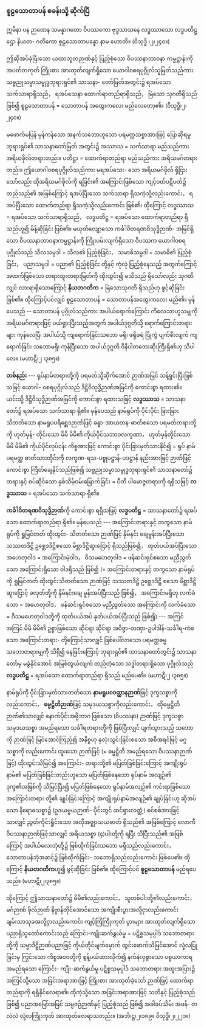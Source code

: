 ### စူဠသောတာပန် စခန်းသို့ ဆိုက်ပြီ

ဣမိနာ ပန ဉာဏေန သမန္နာဂတော ဝိပဿကော ဗုဒ္ဓသာသနေ လဒ္ဓဿာသော လဒ္ဓပတိဋ္ဌော နိယတ-
ဂတိကော စူဠသောတာပန္နော နာမ ဟောတိ။ (ဝိသုဒ္ဓိ ၊၂၊၂၄၀။)

ဤဆိုအပ်ခဲ့ပြီးသော ယထာဘူတဉာဏ်နှင့် ပြည့်စုံသော ဝိပဿနာဘာ၀နာ ကမ္မဋ္ဌာန်းကို အပတ်တကုတ်
ကြိုးစား အားထုတ်လျက်ရှိသော ယောဂါ၀စရပုဂ္ဂိုလ်သူမြတ်သည်ကား သဗ္ဗညုသမ္မာသမ္ဗုဒ္ဓဘုရားရှင်၏ သာသနာ-
တော်မြတ်အတွင်း၌ ရအပ်သော သက်သာရာရှိသည်， ရအပ်သေနာ ထောက်ရာတည်ရာရှိသည်， မြဲသော
သုဂတိရှိသည် ဖြစ်၍ စူဠသောတာပန် = သောတာပန် အထွေးကလေး မည်လေတော့၏။ (ဝိသုဒ္ဓိ၊၂၊၂၄၀။)

မဖောက်မပြန် မှန်ကန်သော အနက်သဘောဟူသော ပရမတ္ထသစ္စာအားဖြင့် ပြောဆိုရမူ ဘုရားရှင်၏
သာသနာတော်မြတ် အတွင်း၌ အဿာသ = သက်သာရာ မည်သည်ကား အရိယဖိုလ်တရားတည်း။ ပတိဋ္ဌာ =
ထောက်ရာတည်ရာ မည်သည်ကား အရိယမဂ်တရားတည်း။ ဤယောဂါ၀စရပုဂ္ဂိုလ်သည်ကား မရအပ်သေး-
သော အရိယမဂ်ဖိုလ် ရှိငြားသော်လည်း ထိုအရိယမဂ်ဖိုလ်ကို ရခြင်း၏ အကြောင်းဖြစ်သော ကျင့်ဝတ်ပဋိပတ်၌
တည်သည်၏ အဖြစ်ကြောင့် ရအပ်ပြီးသော သက်သာရာ ရှိသကဲ့သို့လည်းကောင်း， ရအပ်ပြီးသော ထောက်တည်ရာ
ရှိသကဲ့သို့လည်းကောင်း ဖြစ်၏၊ ထိုကြောင့် လဒ္ဓဿာသ = ရအပ်သော သက်သာရာရှိသည်， လဒ္ဓပတိဋ္ဌ =
ရအပ်သော ထောက်ရာတည်ရာ ရှိသည်ဟူ၍ မိန့်ဆိုခြင်း ဖြစ်၏။ မယုတ်လျော့သော ကင်္ခါဝိတရဏဝိသုဒ္ဓိဉာဏ်-
အမြင်ရှိသော ဝိပဿနာဘာ၀နာကမ္မဋ္ဌာန်းကို ကြိုးပမ်းလျက်ရှိသော ဝိပဿက ယောဂါ၀စရပုဂ္ဂိုလ်သည်
သီလသမ္ပဒါ = သီလ၏ ပြည့်စုံခြင်း， သမာဓိသမ္ပဒါ = သမာဓိ၏ ပြည့်စုံခြင်း， ပညာသမ္ပဒါ = ပညာ၏ ပြည့်စုံခြင်း
တို့နှင့် ကုံလုံ ပြည့်စုံနေသည့် အတွက်ကြောင့် အထက်ဖြစ်သော တရားထူးတရားမြတ်ကို ထိုးထွင်း၍ မသိသည်
ရှိသော်လည်း သုဂတိလျှင် လားရာရှိသောကြောင့် **နိယတဂတိက** = မြဲသောသုဂတိ ရှိသည်ဟု ဖွင့်ဆိုခြင်း ဖြစ်၏။
ထိုကြောင့်ပင်လျှင် စူဠသောတာပန် = သောတာပန်အထွေးကလေး မည်၏။ မှန်ပေသည် -- သောတာပန်
ပုဂ္ဂိုလ်သည်ကား အပါယ်ရောက်ကြောင်း ကိလေသာဟူသမျှကို အရိယမဂ်တရားဖြင့် ပယ်ရှားပြီးသည့်အတွက်
အပါယ်ဒုဂ္ဂတိသို့ ရောက်ကြောင်းတရားများ ကုန်လေပြီ၊ အပါယ်သို့ ကျရောက်ခြင်းသဘော မရှိ၊ ဖရိုဖရဲ ပြိုကွဲ
ပျက်စီးလျက် ကျရောက်ခြင်း သဘောမရှိ၊ ကုန်ပြီးသော အပါယ်ဒုဂ္ဂတိ ဝိနိပါတဘေးဆိုးကြီးရှိ၏ဟု သိပါလေ။
<r>(မဟာဋီ၊၂ ၊၃၈၅။)</r>

**တစ်နည်း** --- ရုပ်နာမ်တရားတို့ကို ပရမတ်သို့ဆိုက်အောင် ဉာဏ်အမြင် သန့်ရှင်းပြီးဖြစ်သဖြင့် ယောဂါ-
၀စရပုဂ္ဂိုလ်သည် ဒိဋ္ဌိဝိသုဒ္ဓိဉာဏ်အမြင်ကို ကောင်းစွာ ရထား၏။ ယင်းသို့ ဒိဋ္ဌိဝိသုဒ္ဓိဉာဏ်အမြင်ကို ကောင်းစွာ
ရထားသဖြင့် **လဒ္ဓဿာသ** = သာသနာတော်၌ ရအပ်သော သက်သာရာ ရှိ၏။ မှန်ပေသည် နာမ်ရုပ်ကို ပိုင်းပိုင်း
ခြားခြား သိတတ်သော နာမရူပပရိစ္ဆေဒဉာဏ်ဖြင့် ခန္ဓာ-အာယတန-ဓာတ်စသော ပရမတ်တရားတို့ကို ဟုတ်မှန်-
တိုင်းသော မိမိ မိမိ၏ ကိုယ်ပိုင်သဘာ၀လက္ခဏာ， ဟုတ်မှန်တိုင်းသော မိမိ မိမိ၏ ကိုယ်ပိုင်လုပ်ငန်း ကိစ္စအားဖြင့်
ကောင်းစွာ ပိုင်းခြားမှတ်သားနိုင်၍ = ရုပ် နာမ် ပရမတ္ထ ဓာတ်သားတိုင်းကို လက္ခဏ-ရသ-ပစ္စုပဋ္ဌာန်-ပဒဋ္ဌာန်
နည်းအားဖြင့် ဉာဏ်ဖြင့် ကောင်းစွာ ကြိတ်ချေနိုင်သည်ဖြစ်၍ သဗ္ဗညုသမ္မာသမ္ဗုဒ္ဓဘုရားရှင်၏ သာသနာတော်၌
တရားနှင့် စပ်ဆိုင်သော နှစ်သိမ့်ဝမ်းမြောက်ခြင်း = ပီတိ ပါမောဇ္ဇတရားကို ရရှိသဖြင့် **လဒ္ဓဿာသ** = ရအပ်သော
သက်သာရာ ရှိ၏။

**ကင်္ခါဝိတရဏဝိသုဒ္ဓိဉာဏ်**ကို ကောင်းစွာ ရရှိသဖြင့် **လဒ္ဓပတိဋ္ဌ** = သာသနာတော်၌ ရအပ်သော
ထောက်ရာတည်ရာ ရှိ၏။ မှန်ပေသည် --- အကြောင်းတရားနှင့် တကွသော နာမ်ရုပ်ကို ရှုမြင်တတ် ထိုးထွင်း-
သိတတ်သော ဉာဏ်ဖြင့် နှိမ်နင်း ချေမှုန်းအပ်ပြီးသော သဿတဒိဋ္ဌိ ဥစ္ဆေဒဒိဋ္ဌိစသော မိစ္ဆာဒိဋ္ဌိဆူးငြောင့်
ရှိသည်ဖြစ်၍， ထုတ်ပယ်အပ်ပြီးသော အဟေတုဝါဒ = အကြောင်းမဲ့ဝါဒ， ဝိသမဟေတုဝါဒ = ဖန်ဆင်းရှင်စသော
မညီညွတ်သော အကြောင်းရှိသော ဝါဒရှိသည် ဖြစ်၍ (= အကြောင်းတရားနှင့် တကွသော နာမ်ရုပ်ကို ရှုမြင်တတ်
ထိုးထွင်းသိတတ်သော ဉာဏ်ဖြင့် သဿတဒိဋ္ဌိ ဥစ္ဆေဒဒိဋ္ဌိ စသော မိစ္ဆာဒိဋ္ဌိ ဆူးငြောင့် ခလုတ်တို့ကို နှိမ်နင်းချေ
မှုန်းအပ်ပြီးသည် ဖြစ်၍， အကြောင်းမရှိဟု လက်ခံသော = အဟေတုဝါဒ， ဖန်ဆင်းရှင်စသော မညီညွတ်သော
အကြောင်းကို လက်ခံသော = ဝိသမဟေတုဝါဒတို့ကို ထုတ်ပယ်အပ် နုတ်ပယ်အပ်ပြီးသည် ဖြစ်၍) --- အကြင်
အကြင် မိမိ မိမိ၏ ဥစ္စာဖြစ်သော ဆိုင်ရာ ဆိုင်ရာ အဝိဇ္ဇာ-တဏှာ-ဥပါဒါန်-သင်္ခါရ-ကံစသော အကြောင်းတရား-
တို့ကြောင့်သာလျှင် ဖြစ်ပေါ်လာသော ပရမတ္ထဓမ္မ သဘောတရားမျှကို သိရှိ၍ နေခြင်းကြောင့် ဘုရားရှင်၏
သာသနာတော်တွင်း၌ သာသနာတော်မှ မခွဲနိုင်အောင် အမြစ်တွယ်လျက် တည်တံ့သော သဒ္ဓါတရားရှိသော
ပုဂ္ဂိုလ်သည် **လဒ္ဓပတိဋ္ဌ** = ရအပ်သော ထောက်ရာတည်ရာ ရှိသည် မည်ပေ၏။ (မဟာဋီ၊၂ ၊၃၈၅။)

နာမ်ရုပ်ကို ပိုင်းခြားမှတ်သားတတ်သော **နာမရူပ၀ဝတ္ထာနဉာဏ်**ဖြင့် ဒုက္ခသစ္စာကိုလည်းကောင်း，
**ဓမ္မဋ္ဌိတိဉာဏ်**ဖြင့် သမုဒယသစ္စာကိုလည်းကောင်း， ထိုဓမ္မဋ္ဌိတိဉာဏ်၏သာလျှင် နောက်ပိုင်းအဖို့ဘာဂ ဖြစ်သော
(ဝိပဿနာ) ဉာဏ်ဖြင့် ဒုက္ခသစ္စာ သမုဒယသစ္စာ အမည်ရသော သင်္ခါရတရားတို့ကို ဖြစ်ပြီးလျှင် ပျက်သွားသည့်
သဘောကို ဉာဏ်ဖြင့် မြင်အောင်ကြည့်၍ အနိစ္စဟု နှလုံးသွင်းခြင်းစသော အစီအရင်ဖြင့် မဂ္ဂသစ္စာကို
လည်းကောင်း ထူးသော ဉာဏ်ဖြင့် (= ဓမ္မဋ္ဌိတိ အမည်ရသော ဝိပဿနာဉာဏ်ဖြင့်) ထိုးထွင်းသိမြင်၍ အကြောင်း-
တရားတို့၏ မပြတ်ဖြစ်ခြင်းကြောင့် အကျိုးရုပ်နာမ်၏ မပြတ်ဖြစ်ခြင်းတည်းဟူသော မပြတ်ဖြစ်နေသော ရုပ်နာမ်
အလျဉ်၏ ဒုက္ခ၏အဖြစ်ကို သိမြင်ပြီး၍ မပြတ်ဖြစ်နေသော ရုပ်နာမ်အလျဉ်၏ ကင်းရာဖြစ်သော အကြောင်းတရား
တို့၏ ချုပ်ခြင်းကြောင့် အကျိုးရုပ်နာမ်အလျဉ်၏ ချုပ်ခြင်းဟု ဆိုအပ်သော နိရောဓသစ္စာ၌ (ဥဒယဗ္ဗယဉာဏ်-
ပိုင်းတွင် ထင်ရှားလတ္တံ့) စင်စစ်အားဖြင့်သာလျှင် ညွတ်ကိုင်းရှိုင်းသော အလိုအဇ္ဈာသယဓာတ် ရှိသည်၏
အဖြစ်ကြောင့် လောကီ ဝိပဿနာဉာဏ်ဖြင့်သာလျှင် အရိယသစ္စာ (၄)ပါးတို့ကို ရပြီး သိပြီးသည်၏ အဖြစ်ကြောင့်
အပါယ်လေးဘုံတို့၌ ဖြစ်ထိုက်ခြင်းသဘော မရှိသည်လည်းကောင်း， သောတာပန်ဘုံအဆင့်၌ ဖြစ်ထိုက်ခြင်း-
သဘောရှိသည်လည်းကောင်း ဖြစ်ပေ၏။ ထိုကြောင့် **နိယတဂတိက**ဟူ၍ ဖွင့်ဆိုခြင်း ဖြစ်၏။ ထိုကြောင့်ပင်
**စူဠသောတာပန်** မည်ရပေသည်။ (မဟာဋီ၊၂၊၃၈၅။)

ထိုကြောင့် ဤသာသနာတော်၌ မိမိ၏လည်းကောင်း， သူတစ်ပါးတို့၏လည်းကောင်း， မဂ်ဉာဏ် ဖိုလ်ဉာဏ်
နိဗ္ဗာန်တိုင်အောင်သော အကျိုးစီးပွားအလို့ငှာလည်းကောင်း ချမ်းသာသုခအလို့ငှာလည်းကောင်း ကျင့်ကြံကြိုးကုတ်
ပွားများ အားထုတ်လျက်ရှိသော ပညာရှိသူတော်ကောင်းသည် ကြောင်း-ကျိုးဆက်နွှယ်မှု = ပဋိစ္စသမုပ္ပါဒ်
သဘောတရားတို့ကို သမ္မာဒိဋ္ဌိဉာဏ်ပညာဖြင့် ကိုယ်တိုင်မျက်မှောက် ထွင်းဖောက်သိမြင်အောင် လုံ့လပြုခြင်းမှ
ကြွင်းသော ကိစ္စအဝ၀တို့ကို စွန့်ပယ်ထားလိုက်၍ နက်နဲလှစွာသော ပစ္စယာကာရ အမည်ရသော ကြောင်း-
ကျိုး-ဆက်နွှယ်မှု ပဋိစ္စသမုပ္ပါဒ် သဘောတရား အထူးအပြား၌ အကြင်သို့သော အခြင်းအရာအားဖြင့် ကြိုးစား
အားထုတ်ခဲ့သော် ဉာဏ်ဖြင့် ထောက်ရာတည်ရာကို ရရှိနိုင်လေရာ၏၊ ထိုကဲ့သို့သော အခြင်းအရာအားဖြင့်
သတိနှင့် ပြည့်စုံသည် ဖြစ်၍ ပညာအမြော်အမြင် သမ္ပဇဉ်ဉာဏ်နှင့် ပြည့်စုံသည် ဖြစ်၍ အခါခပ်သိမ်း အဖန်-
တလဲလဲ လုံ့လကြိုးကုတ် အားထုတ်လေရာသတည်း။ (အဘိ၊ဋ္ဌ၊၂၊၁၈၉။ ဝိသုဒ္ဓိ၊၂၊၂၂၁။)
